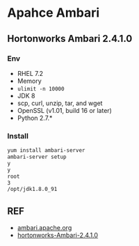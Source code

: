 # Apahce Ambari


## Hortonworks Ambari 2.4.1.0

### Env

- RHEL 7.2
- Memory
- `ulimit -n 10000`
- JDK 8
- scp, curl, unzip, tar, and wget
- OpenSSL (v1.01, build 16 or later)
- Python 2.7.*

### Install

```bash
yum install ambari-server
ambari-server setup
y
y
root
3
/opt/jdk1.8.0_91
```


## REF

- [ambari.apache.org](http://ambari.apache.org/)
- [hortonworks-Ambari-2.4.1.0](https://docs.hortonworks.com/HDPDocuments/Ambari/Ambari-2.4.1.0/index.html)